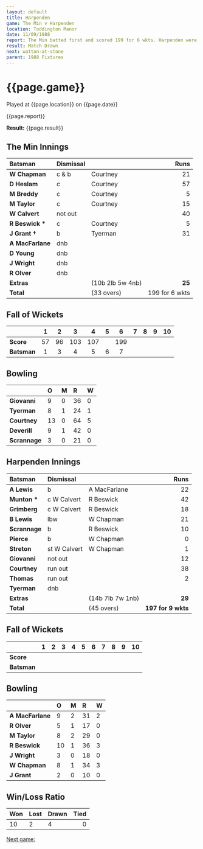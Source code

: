 ```yaml
---
layout: default
title: Harpenden
game: The Min v Harpenden
location: Toddington Manor
date: 11/09/1988
report: The Min batted first and scored 199 for 6 wkts. Harpenden were 197 for 9 wkts when time ran out
result: Match Drawn
next: watton-at-stone
parent: 1988 Fixtures
---
```


# {{page.game}}

Played at {{page.location}} on {{page.date}}

{{page.report}}

**Result:** {{page.result}}

## The Min Innings

| Batsman | Dismissal |  | Runs |
|:---|:---|---|---:|
| **W Chapman** | c & b | Courtney | 21 | 
| **D Heslam** | c | Courtney | 57 | 
| **M Breddy** | c | Courtney | 5 | 
| **M Taylor** | c | Courtney | 15 | 
| **W Calvert** | not out |  | 40 | 
| **R Beswick &#42;** | c | Courtney | 5 | 
| **J Grant &#8224;** | b | Tyerman | 31 | 
| **A MacFarlane** | dnb |  |  | 
| **D Young** | dnb |  |  |
| **J Wright** | dnb |  |  | 
| **R Olver** | dnb |  |  | 
| **Extras** | | (10b 2lb 5w 4nb) | **25** | 
| **Total** | | (33  overs) | 199 for 6 wkts | 

## Fall of Wickets

| | 1 | 2 | 3 | 4 | 5 | 6 | 7 | 8 | 9 | 10 |
|---|:---:|:---:|:---:|:---:|:---:|:---:|:---:|:---:|:---:|:---:|
| **Score** | 57 | 96 | 103 | 107 |  | 199 |  |  |  |  | 
| **Batsman** | 1 | 3 | 4 | 5 | 6 | 7 |  |  |  |  | 

## Bowling

| | O | M | R | W |
|---|:---|:---|:---|:---|
| **Giovanni** | 9 | 0 | 36 | 0 | 
| **Tyerman** | 8 | 1 | 24 | 1 | 
| **Courtney** | 13 | 0 | 64 | 5 | 
| **Deverill** | 9 | 1 | 42 | 0 | 
| **Scrannage** | 3 | 0 | 21 | 0 | 

## Harpenden Innings

| Batsman | Dismissal |  | Runs |
|:---|:---|---|---:|
| **A Lewis** | b | A MacFarlane | 22 | 
| **Munton &#42;** | c W Calvert | R Beswick | 42 | 
| **Grimberg** | c W Calvert | R Beswick | 18 | 
| **B Lewis** | lbw | W Chapman | 21 | 
| **Scrannage** | b | R Beswick | 10 | 
| **Pierce** | b | W Chapman | 0 |
| **Streton** | st W Calvert | W Chapman | 1 | 
| **Giovanni** | not out |  | 12 |
| **Courtney** | run out |  | 38 | 
| **Thomas** | run out |  | 2 | 
| **Tyerman** | dnb |  |  |
| **Extras** | | (14b 7lb 7w 1nb) | **29** | 
| **Total** | | (45 overs) | **197 for 9 wkts** | 

## Fall of Wickets

| | 1 | 2 | 3 | 4 | 5 | 6 | 7 | 8 | 9 | 10 |
|---|:---:|:---:|:---:|:---:|:---:|:---:|:---:|:---:|:---:|:---:|
| **Score** |  |  |  |  |  |  |  |  |  |  |
| **Batsman** |  |  |  |  |  |  |  |  |  |  |

## Bowling

| | O | M | R | W |
|---|:---|:---|:---|:---|
| **A MacFarlane** | 9 | 2 | 31 | 2 | 
| **R Olver** | 5 | 1 | 17 | 0 | 
| **M Taylor** | 8 | 2 | 29 | 0 | 
| **R Beswick** | 10 | 1 | 36 | 3 | 
| **J Wright** | 3 | 0 | 18 | 0 |
| **W Chapman** | 8 | 1 | 34 | 3 |
| **J Grant** | 2 | 0 | 10 | 0 |

## Win/Loss Ratio

| Won | Lost | Drawn | Tied |
|:---|:---|:---|---:|
| 10 | 2 | 4 | 0 |

[Next game:]({{page.next}})